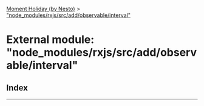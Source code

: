 [Moment Holiday (by Nesto)](../README.md) > ["node_modules/rxjs/src/add/observable/interval"](../modules/_node_modules_rxjs_src_add_observable_interval_.md)

# External module: "node_modules/rxjs/src/add/observable/interval"

## Index

---

